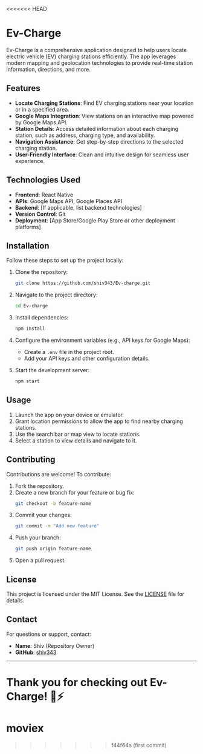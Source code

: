 <<<<<<< HEAD
# Ev-Charge

Ev-Charge is a comprehensive application designed to help users locate electric vehicle (EV) charging stations efficiently. The app leverages modern mapping and geolocation technologies to provide real-time station information, directions, and more.

## Features

- **Locate Charging Stations**: Find EV charging stations near your location or in a specified area.
- **Google Maps Integration**: View stations on an interactive map powered by Google Maps API.
- **Station Details**: Access detailed information about each charging station, such as address, charging type, and availability.
- **Navigation Assistance**: Get step-by-step directions to the selected charging station.
- **User-Friendly Interface**: Clean and intuitive design for seamless user experience.

## Technologies Used

- **Frontend**: React Native
- **APIs**: Google Maps API, Google Places API
- **Backend**: [If applicable, list backend technologies]
- **Version Control**: Git
- **Deployment**: [App Store/Google Play Store or other deployment platforms]

## Installation

Follow these steps to set up the project locally:

1. Clone the repository:
   ```bash
   git clone https://github.com/shiv343/Ev-charge.git
   ```

2. Navigate to the project directory:
   ```bash
   cd Ev-charge
   ```

3. Install dependencies:
   ```bash
   npm install
   ```

4. Configure the environment variables (e.g., API keys for Google Maps):
   - Create a `.env` file in the project root.
   - Add your API keys and other configuration details.

5. Start the development server:
   ```bash
   npm start
   ```

## Usage

1. Launch the app on your device or emulator.
2. Grant location permissions to allow the app to find nearby charging stations.
3. Use the search bar or map view to locate stations.
4. Select a station to view details and navigate to it.

## Contributing

Contributions are welcome! To contribute:

1. Fork the repository.
2. Create a new branch for your feature or bug fix:
   ```bash
   git checkout -b feature-name
   ```
3. Commit your changes:
   ```bash
   git commit -m "Add new feature"
   ```
4. Push your branch:
   ```bash
   git push origin feature-name
   ```
5. Open a pull request.

## License

This project is licensed under the MIT License. See the [LICENSE](LICENSE) file for details.

## Contact

For questions or support, contact:

- **Name**: Shiv (Repository Owner)
- **GitHub**: [shiv343](https://github.com/shiv343)

---

Thank you for checking out Ev-Charge! 🚗⚡
=======
# moviex
>>>>>>> f44f64a (first commit)
